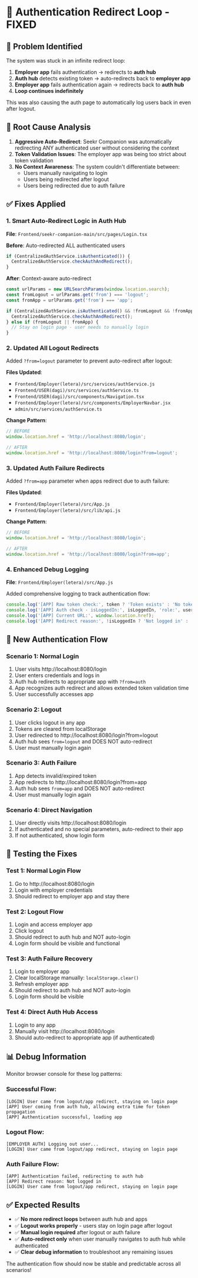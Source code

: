 # 🔄 Authentication Redirect Loop - FIXED

## 🐛 **Problem Identified**

The system was stuck in an infinite redirect loop:

1. **Employer app** fails authentication → redirects to **auth hub**
2. **Auth hub** detects existing token → auto-redirects back to **employer app**  
3. **Employer app** fails authentication again → redirects back to **auth hub**
4. **Loop continues indefinitely**

This was also causing the auth page to automatically log users back in even after logout.

## 🔧 **Root Cause Analysis**

1. **Aggressive Auto-Redirect**: Seekr Companion was automatically redirecting ANY authenticated user without considering the context
2. **Token Validation Issues**: The employer app was being too strict about token validation 
3. **No Context Awareness**: The system couldn't differentiate between:
   - Users manually navigating to login
   - Users being redirected after logout
   - Users being redirected due to auth failure

## ✅ **Fixes Applied**

### **1. Smart Auto-Redirect Logic in Auth Hub**

**File**: `Frontend/seekr-companion-main/src/pages/Login.tsx`

**Before**: Auto-redirected ALL authenticated users
```typescript
if (CentralizedAuthService.isAuthenticated()) {
  CentralizedAuthService.checkAuthAndRedirect();
}
```

**After**: Context-aware auto-redirect
```typescript
const urlParams = new URLSearchParams(window.location.search);
const fromLogout = urlParams.get('from') === 'logout';
const fromApp = urlParams.get('from') === 'app';

if (CentralizedAuthService.isAuthenticated() && !fromLogout && !fromApp) {
  CentralizedAuthService.checkAuthAndRedirect();
} else if (fromLogout || fromApp) {
  // Stay on login page - user needs to manually login
}
```

### **2. Updated All Logout Redirects**

Added `?from=logout` parameter to prevent auto-redirect after logout:

**Files Updated**:
- `Frontend/Employer(letera)/src/services/authService.js`
- `Frontend/USER(dagi)/src/services/authService.ts`
- `Frontend/USER(dagi)/src/components/Navigation.tsx`
- `Frontend/Employer(letera)/src/components/EmployerNavbar.jsx`
- `admin/src/services/authService.ts`

**Change Pattern**:
```javascript
// BEFORE
window.location.href = 'http://localhost:8080/login';

// AFTER  
window.location.href = 'http://localhost:8080/login?from=logout';
```

### **3. Updated Auth Failure Redirects**

Added `?from=app` parameter when apps redirect due to auth failure:

**Files Updated**:
- `Frontend/Employer(letera)/src/App.js`
- `Frontend/Employer(letera)/src/lib/api.js`

**Change Pattern**:
```javascript
// BEFORE
window.location.href = 'http://localhost:8080/login';

// AFTER
window.location.href = 'http://localhost:8080/login?from=app';
```

### **4. Enhanced Debug Logging**

**File**: `Frontend/Employer(letera)/src/App.js`

Added comprehensive logging to track authentication flow:
```javascript
console.log('[APP] Raw token check:', token ? 'Token exists' : 'No token found');
console.log('[APP] Auth check - isLoggedIn:', isLoggedIn, 'role:', userRole);
console.log('[APP] Current URL:', window.location.href);
console.log('[APP] Redirect reason:', !isLoggedIn ? 'Not logged in' : 'Invalid role');
```

## 🎯 **New Authentication Flow**

### **Scenario 1: Normal Login**
1. User visits http://localhost:8080/login
2. User enters credentials and logs in
3. Auth hub redirects to appropriate app with `?from=auth`
4. App recognizes auth redirect and allows extended token validation time
5. User successfully accesses app

### **Scenario 2: Logout**
1. User clicks logout in any app
2. Tokens are cleared from localStorage
3. User redirected to http://localhost:8080/login?from=logout
4. Auth hub sees `from=logout` and DOES NOT auto-redirect
5. User must manually login again

### **Scenario 3: Auth Failure**
1. App detects invalid/expired token
2. App redirects to http://localhost:8080/login?from=app
3. Auth hub sees `from=app` and DOES NOT auto-redirect
4. User must manually login again

### **Scenario 4: Direct Navigation**
1. User directly visits http://localhost:8080/login
2. If authenticated and no special parameters, auto-redirect to their app
3. If not authenticated, show login form

## 🧪 **Testing the Fixes**

### **Test 1: Normal Login Flow**
1. Go to http://localhost:8080/login
2. Login with employer credentials
3. Should redirect to employer app and stay there

### **Test 2: Logout Flow**
1. Login and access employer app
2. Click logout
3. Should redirect to auth hub and NOT auto-login
4. Login form should be visible and functional

### **Test 3: Auth Failure Recovery**
1. Login to employer app
2. Clear localStorage manually: `localStorage.clear()`
3. Refresh employer app
4. Should redirect to auth hub and NOT auto-login
5. Login form should be visible

### **Test 4: Direct Auth Hub Access**
1. Login to any app
2. Manually visit http://localhost:8080/login
3. Should auto-redirect to appropriate app (if authenticated)

## 📊 **Debug Information**

Monitor browser console for these log patterns:

### **Successful Flow**:
```
[LOGIN] User came from logout/app redirect, staying on login page
[APP] User coming from auth hub, allowing extra time for token propagation
[APP] Authentication successful, loading app
```

### **Logout Flow**:
```
[EMPLOYER AUTH] Logging out user...
[LOGIN] User came from logout/app redirect, staying on login page
```

### **Auth Failure Flow**:
```
[APP] Authentication failed, redirecting to auth hub
[APP] Redirect reason: Not logged in
[LOGIN] User came from logout/app redirect, staying on login page
```

## ✅ **Expected Results**

- ✅ **No more redirect loops** between auth hub and apps
- ✅ **Logout works properly** - users stay on login page after logout
- ✅ **Manual login required** after logout or auth failure
- ✅ **Auto-redirect only** when user manually navigates to auth hub while authenticated
- ✅ **Clear debug information** to troubleshoot any remaining issues

The authentication flow should now be stable and predictable across all scenarios!